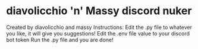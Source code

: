 # diavolicchio 'n' Massy discord nuker
Created by diavolicchio and massy
Instructions:
Edit the .py file to whatever you like, it will give you suggestions!
Edit the .env file value to your discord bot token
Run the .py file and you are done!
